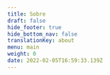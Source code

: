 ```yaml
---
title: Sobre
draft: false
hide_footer: true
hide_bottom_nav: false
translationKey: about
menu: main
weight: 0
date: 2022-02-05T16:59:33.139Z
---
```

